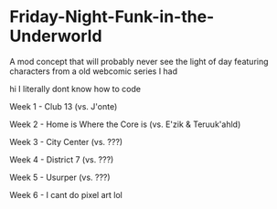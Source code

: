 # Friday-Night-Funk-in-the-Underworld
A mod concept that will probably never see the light of day featuring characters from a old webcomic series I had


hi I literally dont know how to code

Week 1 - Club 13 (vs. J'onte)

Week 2 - Home is Where the Core is (vs. E'zik & Teruuk'ahld)

Week 3 - City Center (vs. ???)

Week 4 - District 7 (vs. ???)

Week 5 - Usurper (vs. ???)

Week 6 - I cant do pixel art lol

